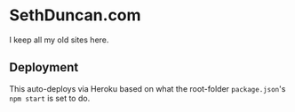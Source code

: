 # SethDuncan.com

I keep all my old sites here.

## Deployment

This auto-deploys via Heroku based on what the root-folder `package.json`'s `npm start` is set to do.
